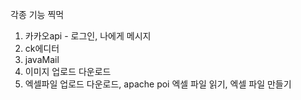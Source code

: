 각종 기능 찍먹

1. 카카오api - 로그인, 나에게 메시지
2. ck에디터
3. javaMail
4. 이미지 업로드 다운로드
5. 엑셀파일 업로드 다운로드, apache poi 엑셀 파일 읽기, 엑셀 파일 만들기
